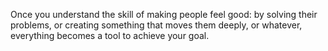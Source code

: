 
Once you understand the skill of making people feel good: by solving their problems, or creating something that moves them deeply, or whatever, everything becomes a tool to achieve your goal.